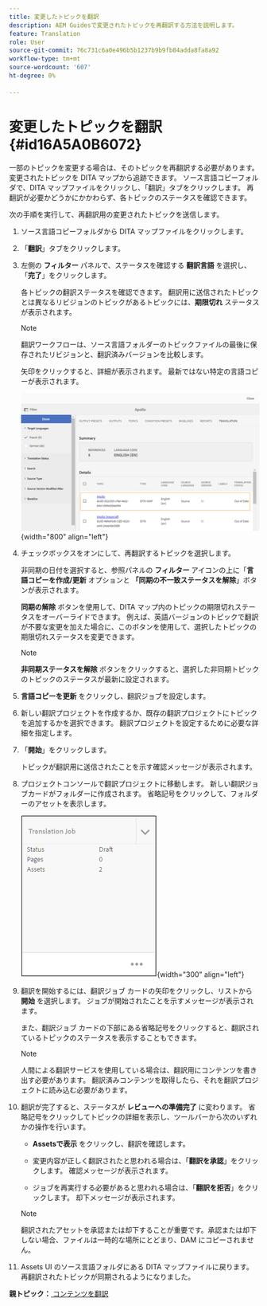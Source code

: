 ```yaml
---
title: 変更したトピックを翻訳
description: AEM Guidesで変更されたトピックを再翻訳する方法を説明します。
feature: Translation
role: User
source-git-commit: 76c731c6a0e496b5b1237b9b9fb84adda8fa8a92
workflow-type: tm+mt
source-wordcount: '607'
ht-degree: 0%

---
```


# 変更したトピックを翻訳 {#id16A5A0B6072}

一部のトピックを変更する場合は、そのトピックを再翻訳する必要があります。 変更されたトピックを DITA マップから追跡できます。 ソース言語コピーフォルダで、DITA マップファイルをクリックし、「翻訳」タブをクリックします。 再翻訳が必要かどうかにかかわらず、各トピックのステータスを確認できます。

次の手順を実行して、再翻訳用の変更されたトピックを送信します。

1. ソース言語コピーフォルダから DITA マップファイルをクリックします。

1. 「**翻訳**」タブをクリックします。

1. 左側の **フィルター** パネルで、ステータスを確認する **翻訳言語** を選択し、「**完了**」をクリックします。

   各トピックの翻訳ステータスを確認できます。 翻訳用に送信されたトピックとは異なるリビジョンのトピックがあるトピックには、**期限切れ** ステータスが表示されます。

   >[!NOTE]
   >
   > 翻訳ワークフローは、ソース言語フォルダーのトピックファイルの最後に保存されたリビジョンと、翻訳済みバージョンを比較します。

   矢印をクリックすると、詳細が表示されます。 最新ではない特定の言語コピーが表示されます。

   ![](images/out-of-sync-uuid.png){width="800" align="left"}

1. チェックボックスをオンにして、再翻訳するトピックを選択します。

   非同期の日付を選択すると、参照パネルの **フィルター** アイコンの上に「**言語コピーを作成/更新** オプションと **「同期の不一致ステータスを解除**」ボタンが表示されます。

   **同期の解除** ボタンを使用して、DITA マップ内のトピックの期限切れステータスをオーバーライドできます。 例えば、英語バージョンのトピックで翻訳が不要な変更を加えた場合に、このボタンを使用して、選択したトピックの期限切れステータスを変更できます。

   >[!NOTE]
   >
   > **非同期ステータスを解除** ボタンをクリックすると、選択した非同期トピックのトピックのステータスが最新に設定されます。

1. **言語コピーを更新** をクリックし、翻訳ジョブを設定します。

1. 新しい翻訳プロジェクトを作成するか、既存の翻訳プロジェクトにトピックを追加するかを選択できます。 翻訳プロジェクトを設定するために必要な詳細を指定します。

1. 「**開始**」をクリックします。

   トピックが翻訳用に送信されたことを示す確認メッセージが表示されます。

1. プロジェクトコンソールで翻訳プロジェクトに移動します。 新しい翻訳ジョブカードがフォルダーに作成されます。 省略記号をクリックして、フォルダーのアセットを表示します。

   ![](images/incremental-job.PNG){width="300" align="left"}

1. 翻訳を開始するには、翻訳ジョブ カードの矢印をクリックし、リストから **開始** を選択します。 ジョブが開始されたことを示すメッセージが表示されます。

   また、翻訳ジョブ カードの下部にある省略記号をクリックすると、翻訳されているトピックのステータスを表示することもできます。

   >[!NOTE]
   >
   > 人間による翻訳サービスを使用している場合は、翻訳用にコンテンツを書き出す必要があります。 翻訳済みコンテンツを取得したら、それを翻訳プロジェクトに読み込む必要があります。

1. 翻訳が完了すると、ステータスが **レビューへの準備完了** に変わります。 省略記号をクリックしてトピックの詳細を表示し、ツールバーから次のいずれかの操作を行います。

   - **Assetsで表示** をクリックし、翻訳を確認します。

   - 変更内容が正しく翻訳されたと思われる場合は、「**翻訳を承認**」をクリックします。 確認メッセージが表示されます。

   - ジョブを再実行する必要があると思われる場合は、「**翻訳を拒否**」をクリックします。 却下メッセージが表示されます。

   >[!NOTE]
   >
   > 翻訳されたアセットを承認または却下することが重要です。承認または却下しない場合、ファイルは一時的な場所にとどまり、DAM にコピーされません。

1. Assets UI のソース言語フォルダにある DITA マップファイルに戻ります。 再翻訳されたトピックが同期されるようになりました。


**親トピック：**[ コンテンツを翻訳 ](translation.md)
